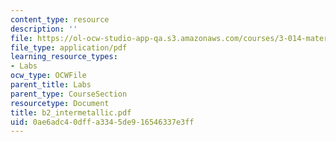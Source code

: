 ```yaml
---
content_type: resource
description: ''
file: https://ol-ocw-studio-app-qa.s3.amazonaws.com/courses/3-014-materials-laboratory-fall-2006/0ae6adc40dffa3345de916546337e3ff_b2_intermetallic.pdf
file_type: application/pdf
learning_resource_types:
- Labs
ocw_type: OCWFile
parent_title: Labs
parent_type: CourseSection
resourcetype: Document
title: b2_intermetallic.pdf
uid: 0ae6adc4-0dff-a334-5de9-16546337e3ff
---
```

